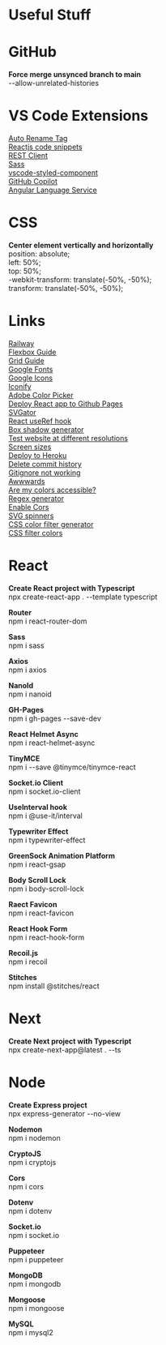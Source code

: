 # Useful Stuff



# GitHub

<b>Force merge unsynced branch to main</b>
</br>
--allow-unrelated-histories



# VS Code Extensions

<a href="https://marketplace.visualstudio.com/items?itemName=formulahendry.auto-rename-tag">Auto Rename Tag</a>
</br>
<a href="https://marketplace.visualstudio.com/items?itemName=xabikos.ReactSnippets">Reactjs code snippets</a>
</br>
<a href="https://marketplace.visualstudio.com/items?itemName=humao.rest-client">REST Client</a>
</br>
<a href="https://marketplace.visualstudio.com/items?itemName=Syler.sass-indented">Sass</a>
</br>
<a href="https://marketplace.visualstudio.com/items?itemName=styled-components.vscode-styled-components">vscode-styled-component</a>
</br>
<a href="https://marketplace.visualstudio.com/items?itemName=GitHub.copilot">GitHub Copilot</a>
</br>
<a href="https://marketplace.visualstudio.com/items?itemName=Angular.ng-template">Angular Language Service</a>
</br>



# CSS

<b>Center element vertically and horizontally</b>
</br>
position: absolute;
</br>
left: 50%;
</br>
top: 50%;
</br>
-webkit-transform: translate(-50%, -50%);
</br>
transform: translate(-50%, -50%);
</br>



# Links
<a href="https://railway.app/">Railway</a></br>
<a href="https://css-tricks.com/snippets/css/a-guide-to-flexbox/">Flexbox Guide</a></br>
<a href="https://css-tricks.com/snippets/css/complete-guide-grid/">Grid Guide</a></br>
<a href="https://fonts.google.com/">Google Fonts</a></br>
<a href="https://fonts.google.com/icons">Google Icons</a></br>
<a href="https://iconify.design/">Iconify</a></br>
<a href="https://color.adobe.com/sv/create/color-wheel">Adobe Color Picker</a></br>
<a href="https://dev.to/yuribenjamin/how-to-deploy-react-app-in-github-pages-2a1f">Deploy React app to Github Pages</a></br>
<a href="https://app.svgator.com/">SVGator</a></br>
<a href="https://www.youtube.com/watch?v=yCS2m01bQ6w">React useRef hook</a></br>
<a href="https://html-css-js.com/css/generator/box-shadow/">Box shadow generator</a></br>
<a href="https://screenfly.org/">Test website at different resolutions</a></br>
<a href="https://screensiz.es/">Screen sizes</a></br>
<a href="https://devcenter.heroku.com/articles/git">Deploy to Heroku</a></br>
<a href="https://stackoverflow.com/questions/13716658/how-to-delete-all-commit-history-in-github">Delete commit history</a></br>
<a href="https://stackoverflow.com/questions/25436312/gitignore-not-working">Gitignore not working</a></br>
<a href="https://www.awwwards.com/">Awwwards</a></br>
<a href="https://www.aremycolorsaccessible.com/">Are my colors accessible?</a></br>
<a href="https://regex-generator.olafneumann.org/">Regex generator</a></br>
<a href="https://enable-cors.org/index.html">Enable Cors</a></br>
<a href="https://github.com/n3r4zzurr0/svg-spinners">SVG spinners</a></br>
<a href="https://angel-rs.github.io/css-color-filter-generator/">CSS color filter generator</a></br>
<a href="https://codepen.io/sosuke/pen/Pjoqqp">CSS filter colors</a></br>



# React

<b>Create React project with Typescript</b>
</br>
npx create-react-app . --template typescript
</br>

<b>Router</b>
</br>
npm i react-router-dom
</br>

<b>Sass</b>
</br>
npm i sass
</br>

<b>Axios</b>
</br>
npm i axios
</br>

<b>NanoId</b>
</br>
npm i nanoid
</br>

<b>GH-Pages</b>
</br>
npm i gh-pages --save-dev
</br>

<b>React Helmet Async</b>
</br>
npm i react-helmet-async
</br>

<b>TinyMCE</b>
</br>
npm i --save @tinymce/tinymce-react
</br>

<b>Socket.io Client</b>
</br>
npm i socket.io-client
</br>

<b>UseInterval hook</b>
</br>
npm i @use-it/interval
</br>

<b>Typewriter Effect</b>
</br>
npm i typewriter-effect
</br>

<b>GreenSock Animation Platform </b>
</br>
npm i react-gsap
</br>

<b>Body Scroll Lock</b>
</br>
npm i body-scroll-lock
</br>

<b>Raect Favicon</b>
</br>
npm i react-favicon
</br>

<b>React Hook Form</b>
</br>
npm i react-hook-form
</br>

<b>Recoil.js</b>
</br>
npm i recoil
</br>

<b>Stitches</b>
</br>
npm install @stitches/react
</br>



# Next

<b>Create Next project with Typescript</b>
</br>
npx create-next-app@latest . --ts
</br>



# Node

<b>Create Express project</b>
<br>
npx express-generator --no-view
</br>

<b>Nodemon</b>
</br>
npm i nodemon
</br>

<b>CryptoJS</b>
</br>
npm i cryptojs
</br>

<b>Cors</b>
</br>
npm i cors
</br>

<b>Dotenv</b>
</br>
npm i dotenv
</br>

<b>Socket.io</b>
</br>
npm i socket.io
</br>

<b>Puppeteer</b>
</br>
npm i puppeteer
</br>

<b>MongoDB</b>
</br>
npm i mongodb
</br>

<b>Mongoose</b>
</br>
npm i mongoose
</br>

<b>MySQL</b>
</br>
npm i mysql2
</br>
